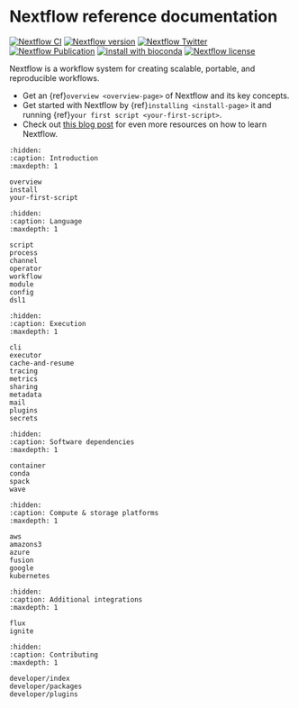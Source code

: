 
# Nextflow reference documentation

[![Nextflow CI](https://github.com/nextflow-io/nextflow/workflows/Nextflow%20CI/badge.svg)](https://github.com/nextflow-io/nextflow/actions/workflows/build.yml?query=branch%3Amaster+event%3Apush)
[![Nextflow version](https://img.shields.io/github/release/nextflow-io/nextflow.svg?colorB=58bd9f&style=popout)](https://github.com/nextflow-io/nextflow/releases/latest)
[![Nextflow Twitter](https://img.shields.io/twitter/url/https/nextflowio.svg?colorB=58bd9f&&label=%40nextflow&style=popout)](https://twitter.com/nextflowio)
[![Nextflow Publication](https://img.shields.io/badge/Published-Nature%20Biotechnology-26af64.svg?colorB=58bd9f&style=popout)](https://www.nature.com/articles/nbt.3820)
[![install with bioconda](https://img.shields.io/badge/install%20with-bioconda-brightgreen.svg?colorB=58bd9f&style=popout)](http://bioconda.github.io/recipes/nextflow/README.html)
[![Nextflow license](https://img.shields.io/github/license/nextflow-io/nextflow.svg?colorB=58bd9f&style=popout)](https://github.com/nextflow-io/nextflow/blob/master/COPYING)

Nextflow is a workflow system for creating scalable, portable, and reproducible workflows.

- Get an {ref}`overview <overview-page>` of Nextflow and its key concepts.
- Get started with Nextflow by {ref}`installing <install-page>` it and running {ref}`your first script <your-first-script>`.
- Check out [this blog post](https://www.nextflow.io/blog/2023/learn-nextflow-in-2023.html) for even more resources on how to learn Nextflow.

```{toctree}
:hidden:
:caption: Introduction
:maxdepth: 1

overview
install
your-first-script
```

```{toctree}
:hidden:
:caption: Language
:maxdepth: 1

script
process
channel
operator
workflow
module
config
dsl1
```

```{toctree}
:hidden:
:caption: Execution
:maxdepth: 1

cli
executor
cache-and-resume
tracing
metrics
sharing
metadata
mail
plugins
secrets
```

```{toctree}
:hidden:
:caption: Software dependencies
:maxdepth: 1

container
conda
spack
wave
```

```{toctree}
:hidden:
:caption: Compute & storage platforms
:maxdepth: 1

aws
amazons3
azure
fusion
google
kubernetes
```

```{toctree}
:hidden:
:caption: Additional integrations
:maxdepth: 1

flux
ignite
```

```{toctree}
:hidden:
:caption: Contributing
:maxdepth: 1

developer/index
developer/packages
developer/plugins
```

